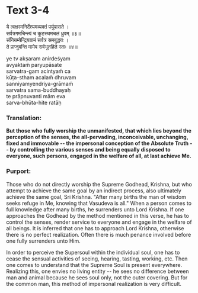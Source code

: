 # Text 3-4

ये त्वक्षरमनिर्देश्यमव्यक्तं पर्युपासते ।  
सर्वत्रगमचिन्त्यं च कूटस्थमचलं ध्रुवम् ॥३॥  
संनियम्येन्द्रियग्रामं सर्वत्र समबुद्धयः ।  
ते प्राप्नुवन्ति मामेव सर्वभूतहिते रताः ॥४॥

ye tv akṣaram anirdeśyam  
avyaktaḿ paryupāsate  
sarvatra-gam acintyaḿ ca  
kūṭa-stham acalaḿ dhruvam  
sanniyamyendriya-grāmaḿ  
sarvatra sama-buddhayaḥ  
te prāpnuvanti mām eva  
sarva-bhūta-hite ratāḥ



### Translation:

**But those who fully worship the unmanifested, that which lies beyond the perception of the senses, the all-pervading, inconceivable, unchanging, fixed and immovable -- the impersonal conception of the Absolute Truth -- by controlling the various senses and being equally disposed to everyone, such persons, engaged in the welfare of all, at last achieve Me.**

### Purport:

Those who do not directly worship the Supreme Godhead, Krishna, but who attempt to achieve the same goal by an indirect process, also ultimately achieve the same goal, Sri Krishna. "After many births the man of wisdom seeks refuge in Me, knowing that Vasudeva is all." When a person comes to full knowledge after many births, he surrenders unto Lord Krishna. If one approaches the Godhead by the method mentioned in this verse, he has to control the senses, render service to everyone and engage in the welfare of all beings. It is inferred that one has to approach Lord Krishna, otherwise there is no perfect realization. Often there is much penance involved before one fully surrenders unto Him.

In order to perceive the Supersoul within the individual soul, one has to cease the sensual activities of seeing, hearing, tasting, working, etc. Then one comes to understand that the Supreme Soul is present everywhere. Realizing this, one envies no living entity -- he sees no difference between man and animal because he sees soul only, not the outer covering. But for the common man, this method of impersonal realization is very difficult.